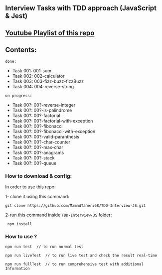 ## Interview Tasks with TDD approach (JavaScript & Jest)


##  [Youtube Playlist of this repo](https://www.youtube.com/playlist?list=PLUX0GmrifrweqUwn0nHamSFEPc9L3zXF6) 

## Contents:
`done:`
 * Task 001: 001-sum
 * Task 002: 002-calculator
 * Task 003: 003-fizz-buzz-fizzBuzz
 * Task 004: 004-reverse-string


 `on progress:`

 * Task 00?: 00?-reverse-integer
 * Task 00?: 00?-is-palindrome
 * Task 00?: 00?-factorial
 * Task 00?: 00?-factorial-with-exception
 * Task 00?: 00?-fibonacci
 * Task 00?: 00?-fibonacci-with-exception
 * Task 00?: 00?-valid-paranthesis
 * Task 00?: 00?-char-counter
 * Task 00?: 00?-max-char
 * Task 00?: 00?-anagrams
 * Task 00?: 00?-stack
 * Task 00?: 00?-queue

 
### How to download & config:

In order to use this repo:

1- clone it using this command:

    git clone https://github.com/MamadTaheri68/TDD-Interview-JS.git

2-run this command inside `TDD-Interview-JS` folder:

     npm install

### How to use ?

    npm run test  // to run normal test

    npm run liveTest  // to run live test and check the result real-time

    npm run fullTest  // to run comprehensive test with additional Information

